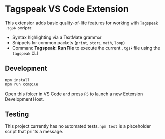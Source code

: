 # Tagspeak VS Code Extension

This extension adds basic quality-of-life features for working with [`Tagspeak`](./Tagspeak_101.md) `.tgsk` scripts:

- Syntax highlighting via a TextMate grammar
- Snippets for common packets (`print`, `store`, `math`, `loop`)
- Command **Tagspeak: Run File** to execute the current `.tgsk` file using the `tagspeak` CLI

## Development

```bash
npm install
npm run compile
```

Open this folder in VS Code and press `F5` to launch a new Extension Development Host.

## Testing

This project currently has no automated tests. `npm test` is a placeholder script that prints a message.
